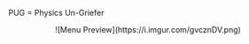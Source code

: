 PUG = Physics Un-Griefer
<div align="center">
![Menu Preview](https://i.imgur.com/gvcznDV.png)
</div>